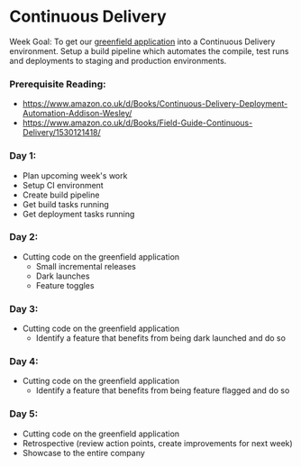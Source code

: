 # Continuous Delivery

Week Goal: To get our [greenfield application](./application/brief.md) into a Continuous Delivery environment. Setup a build pipeline which automates the compile, test runs and deployments to staging and production environments.

### Prerequisite Reading:

* https://www.amazon.co.uk/d/Books/Continuous-Delivery-Deployment-Automation-Addison-Wesley/
* https://www.amazon.co.uk/d/Books/Field-Guide-Continuous-Delivery/1530121418/

### Day 1:
* Plan upcoming week's work
* Setup CI environment
* Create build pipeline
* Get build tasks running
* Get deployment tasks running

### Day 2:
* Cutting code on the greenfield application
  * Small incremental releases
  * Dark launches
  * Feature toggles

### Day 3:
* Cutting code on the greenfield application
  * Identify a feature that benefits from being dark launched and do so

### Day 4:
* Cutting code on the greenfield application
  * Identify a feature that benefits from being feature flagged and do so

### Day 5:
* Cutting code on the greenfield application
* Retrospective (review action points, create improvements for next week)
* Showcase to the entire company

